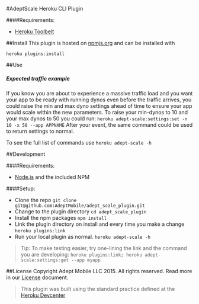#AdeptScale Heroku CLI Plugin

####Requirements:
- [Heroku Toolbelt](https://toolbelt.heroku.com)

##Install
This plugin is hosted on [npmjs.org](http://npmjs.org) and can be installed with

```heroku plugins:install```

##Use
##### Expected traffic example
If you know you are about to experience a massive traffic load and you want your app to be ready with running dynos even before the traffic arrives, you could raise the min and max dyno settings ahead of time to ensure your app would scale within the new parameters. To raise your min-dynos to 10 and your max dynos to 50 you could run:
```heroku adept-scale:settings:set -n 10 -x 50 --app APPNAME```
After your event, the same command could be used to return settings to normal.

To see the full list of commands use ```heroku adept-scale -h```

##Development

####Requirements:
- [Node.js](https://nodejs.org) and the included NPM

####Setup:
- Clone the repo
```git clone git@github.com:AdeptMobile/adept_scale_plugin.git```
- Change to the plugin directory
```cd adept_scale_plugin```
- Install the npm packages
```npm install```
- Link the plugin directory on install and every time you make a change
```heroku plugins:link```
- Run your local plugin as normal. 
```heroku adept-scale -h```

> Tip: To make testing easier, try one-lining the link and the command you are developing:
```heroku plugins:link; heroku adept-scale:settings:get --app myapp```


##License
Copyright Adept Mobile LLC 2015. All rights reserved.
Read more in our [License](LICENSE) document.

> This plugin was built using the standard practice defined at the [Heroku Devcenter](https://devcenter.heroku.com/articles/developing-toolbelt-plug-ins)
